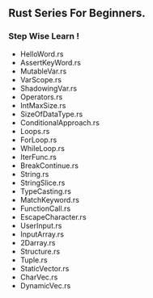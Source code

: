 ## Rust Series For Beginners.

### Step Wise Learn !

- HelloWord.rs
- AssertKeyWord.rs
- MutableVar.rs
- VarScope.rs
- ShadowingVar.rs
- Operators.rs
- IntMaxSize.rs
- SizeOfDataType.rs
- ConditionalApproach.rs
- Loops.rs
- ForLoop.rs
- WhileLoop.rs
- IterFunc.rs
- BreakContinue.rs
- String.rs
- StringSlice.rs
- TypeCasting.rs
- MatchKeyword.rs
- FunctionCall.rs
- EscapeCharacter.rs
- UserInput.rs
- InputArray.rs
- 2Darray.rs
- Structure.rs
- Tuple.rs
- StaticVector.rs
- CharVec.rs
- DynamicVec.rs
